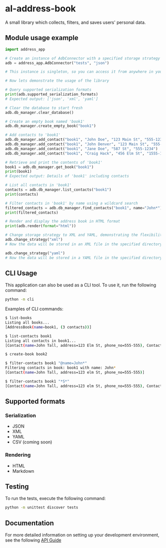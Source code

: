 # al-address-book
A small library which collects, filters, and saves users' personal data. 


## Module usage example

```python
import address_app

# Create an instance of AdbConnector with a specified storage strategy (e.g., JSON). Thus, the data will be stored in a JSON file in the specified directory (e.g., 'tests'). Default root directory is the temporary folder on your OS.
adb = address_app.AdbConnector("tests", "json")

# This instance is singleton, so you can access it from anywhere in your code. Two instances of AdbConnector will always be equal if they have the same root directory, but for different root directories, they will be different.

# Now lets demonstrate the usage of the library

# Query supported serialization formats
print(adb.supported_serialization_formats)
# Expected output: ['json', 'xml', 'yaml']

# Clear the database to start fresh
adb.db_manager.clear_database()

# Create an empty book named 'book1'
adb.db_manager.create_empty_book("book1")

# Add contacts to 'book1'
adb.db_manager.add_contact("book1", "John Doe", "123 Main St", "555-1234")
adb.db_manager.add_contact("book1", "John Denver", "123 Main St", "555-1234")
adb.db_manager.add_contact("book1", "Jane Doe", "587 St", "555-1234")
adb.db_manager.add_contact("book1", "Craig Hack", "456 Elm St", "1555-1234")

# Retrieve and print the contents of 'book1'
book1 = adb.db_manager.get_book("book1")
print(book1)
# Expected output: Details of 'book1' including contacts

# List all contacts in 'book1'
contacts = adb.db_manager.list_contacts("book1")
print(contacts)

# Filter contacts in 'book1' by name using a wildcard search
filtered_contacts = adb.db_manager.find_contacts("book1", name="John*")
print(filtered_contacts)

# Render and display the address book in HTML format
print(adb.render(format="html"))

# Change storage strategy to XML and YAML, demonstrating the flexibility in storage formats
adb.change_strategy("xml")
# Now the data will be stored in an XML file in the specified directory

adb.change_strategy("yaml")
# Now the data will be stored in a YAML file in the specified directory

```

## CLI Usage

This application can also be used as a CLI tool. To use it, run the following command:

```bash
python -m cli
```

Examples of CLI commands:
```bash
$ list-books
Listing all books...
[AddressBook(name=book1, (3 contacts))]

$ list-contacts book1
Listing all contacts in book1...
[Contact(name=John Tall, address=123 Elm St, phone_no=555-555), Contact(name=Joh Ball, address=456 Elm St, phone_no=555-555), Contact(name=Jane, address=123 Elm St, phone_no=555-555)]

$ create-book book2

$ filter-contacts book1 "@name=John*"
Filtering contacts in book: book1 with name: John*
[Contact(name=John Tall, address=123 elm St, phone_no=555-555)]

$ filter-contacts book1 "*S*"
[Contact(name=John Tall, address=123 elm St, phone_no=555-555), Contact(name=Joh Ball, address=456 elm St, phone_no=555-555), Contact(name=Jane, address=123 Elm St, phone_no=555-555)]
```


## Supported formats

### Serialization
- JSON
- XML
- YAML
- CSV (coming soon)


### Rendering
- HTML
- Markdown 
  


## Testing
To run the tests, execute the following command:

```bash
python -m unittest discover tests
```

## Documentation

For more detailed information on setting up your development environment, see the following [API Guide](./docs/_build/html/index.html)
